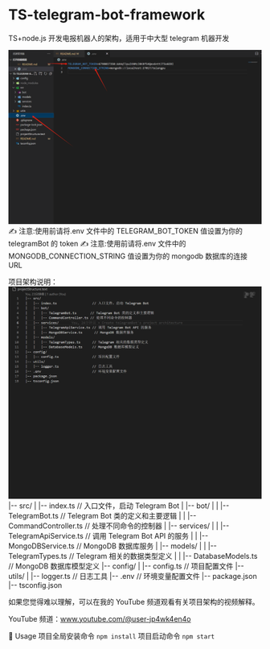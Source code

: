 # TS-telegram-bot-framework

TS+node.js 开发电报机器人的架构，适用于中大型 telegram 机器开发

![Alt text](image.png)
✍️ 注意:使用前请将.env 文件中的 TELEGRAM_BOT_TOKEN 值设置为你的 telegramBot 的 token
✍️ 注意:使用前请将.env 文件中的 MONGODB_CONNECTION_STRING 值设置为你的 mongodb 数据库的连接 URL

项目架构说明：
![Alt text](image-1.png)
|-- src/
| |-- index.ts // 入口文件，启动 Telegram Bot
| |-- bot/
| | |-- TelegramBot.ts // Telegram Bot 类的定义和主要逻辑
| | |-- CommandController.ts // 处理不同命令的控制器
| |-- services/
| | |-- TelegramApiService.ts // 调用 Telegram Bot API 的服务
| | |-- MongoDBService.ts // MongoDB 数据库服务
| |-- models/
| | |-- TelegramTypes.ts // Telegram 相关的数据类型定义
| | |-- DatabaseModels.ts // MongoDB 数据库模型定义
|-- config/
| |-- config.ts // 项目配置文件
|-- utils/
| |-- logger.ts // 日志工具
|-- .env // 环境变量配置文件
|-- package.json
|-- tsconfig.json

如果您觉得难以理解，可以在我的 YouTube 频道观看有关项目架构的视频解释。

YouTube 频道：www.youtube.com/@user-jp4wk4en4o

🚀 Usage
项目全局安装命令
`npm install`
项目启动命令
`npm start`
